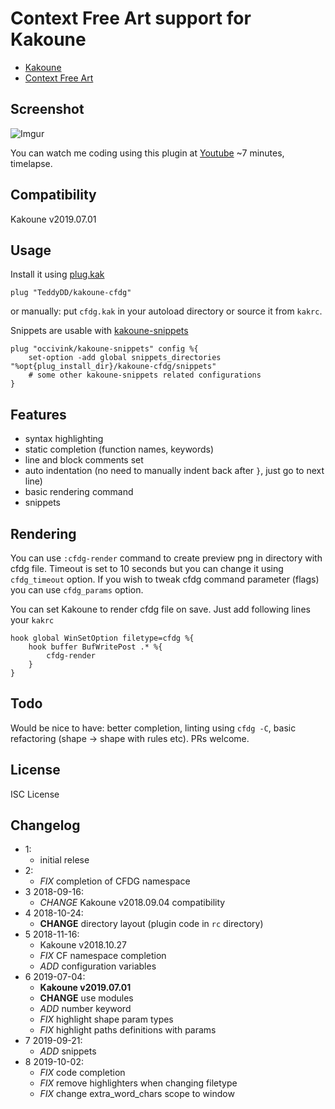 ﻿# Context Free Art support for Kakoune

- [Kakoune]
- [Context Free Art]

## Screenshot

![Imgur]

You can watch me coding using this plugin at [Youtube] \~7 minutes,
timelapse.

## Compatibility

Kakoune v2019.07.01

## Usage

Install it using [plug.kak]

```
plug "TeddyDD/kakoune-cfdg"
```

or manually: put `cfdg.kak` in your autoload directory or source it from
`kakrc`.

Snippets are usable with [kakoune-snippets]

```
plug "occivink/kakoune-snippets" config %{
    set-option -add global snippets_directories "%opt{plug_install_dir}/kakoune-cfdg/snippets"
    # some other kakoune-snippets related configurations
}
```

## Features

- syntax highlighting
- static completion (function names, keywords)
- line and block comments set
- auto indentation (no need to manually indent back after `}`, just go
  to next line)
- basic rendering command
- snippets

## Rendering

You can use `:cfdg-render` command to create preview png in directory
with cfdg file. Timeout is set to 10 seconds but you can change it using
`cfdg_timeout` option. If you wish to tweak cfdg command parameter
(flags) you can use `cfdg_params` option.

You can set Kakoune to render cfdg file on save. Just add following
lines your `kakrc`

```
hook global WinSetOption filetype=cfdg %{
    hook buffer BufWritePost .* %{
        cfdg-render
    }
}
```

## Todo

Would be nice to have: better completion, linting using `cfdg -C`, basic
refactoring (shape -\> shape with rules etc). PRs welcome.

## License

ISC License

## Changelog

- 1:
    - initial relese
- 2:
    - *FIX* completion of CFDG namespace
- 3 2018-09-16:
    - *CHANGE* Kakoune v2018.09.04 compatibility
- 4 2018-10-24:
    - **CHANGE** directory layout (plugin code in `rc` directory)
- 5 2018-11-16:
    - Kakoune v2018.10.27
    - *FIX* CF namespace completion
    - *ADD* configuration variables
- 6 2019-07-04:
    - **Kakoune v2019.07.01**
    - **CHANGE** use modules
    - *ADD* number keyword
    - *FIX* highlight shape param types
    - *FIX* highlight paths definitions with params
- 7 2019-09-21:
    - *ADD* snippets
- 8 2019-10-02:
	- *FIX* code completion
	- *FIX* remove highlighters when changing filetype
	- *FIX* change extra_word_chars scope to window

[Kakoune]: http://kakoune.org/
[Context Free Art]: https://www.contextfreeart.org/
[Imgur]: https://i.imgur.com/wWT43RR.png
[Youtube]: https://www.youtube.com/watch?v=Ia5mGlKikZs&feature=youtu.be
[plug.kak]: https://github.com/andreyorst/plug.kak
[kakoune-snippets]: https://github.com/occivink/kakoune-snippets
